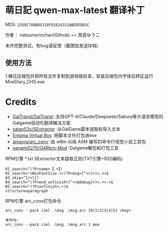 # 萌日記 qwen-max-latest 翻译补丁 

MD5: `2358C7A0BD5318F81624311ABED5D83C`

作者： natsumerinchan(Github) == 雨宮ゆうこ

未作完整测试，有bug请反馈（截图加发送存档）

## 使用方法
1.解压压缩包并把所有文件复制到游戏根目录，安装压缩包内字体后转区运行MoeDiary_CHS.exe

# Credits

- [GalTransl/GalTransl](https://github.com/GalTransl/GalTransl.git) :支持GPT-4/Claude/Deepseek/Sakura等大语言模型的Galgame自动化翻译解决方案
- [satan53x/SExtractor](https://github.com/satan53x/SExtractor.git) :从GalGame脚本提取和导入文本
- [Enigma Virtual Box](https://enigmaprotector.com/assets/files/enigmavb.exe) :把脚本文件打包进exe
- [amayra/arc_conv](https://github.com/amayra/arc_conv.git) :由 w8m 以纯 ASM 编写的命令行视觉小说工具包
- [nanami5270/GARbro-Mod](https://github.com/nanami5270/GARbro-Mod.git) :Galgame解包和打包工具

RPM引擎 *.txt SExtractor文本提取正则(TXT引擎+932编码)

```
01_search=^(?P<name>【.+】)
02_search=^<WinFontSize.+>(?P<msg>[^<>]+)<.+>$
03_skip=^[/<\[]
04_search=^(?P<end_unfinish>[^<>@debug]+)<.+>.+$
05_search=^(?P<unfinish>.+)$
structure=paragraph
```

RPM引擎 arc_conv打包命令
```
arc_conv --pack ciel .\msg .\msg.arc {0|1|2|3|4|5} <key>

本作为:
arc_conv --pack ciel .\msg .\msg.arc 1 moe
```
